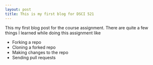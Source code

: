 ```yaml
---
layout: post
title: This is my first blog for DSCI 521
---
```


This my first blog post for the course assignment. There are quite a few things I learned while doing this assignment like
- Forking a repo
- Cloning a forked repo
- Making changes  to the repo 
- Sending pull requests